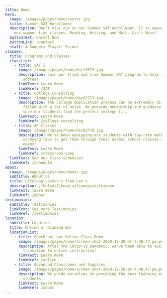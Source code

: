 ```yaml
---
title: Home
hero:
  image: /images/pages/home/center.jpg
  title: Summer SAT Enrollment
  description: Don’t miss out on our Summer SAT enrollment. It is awesome. we love
    our summer time classes. Reading, Writing, and Math. Can’t Miss!
  buttonText: Enroll Now
  buttonLink: /contact
  staff: A Dodgers Playoff Primer
classes:
  title: Programs and Classes
  classList:
    - title: SAT I
      image: /images/pages/home/dscf3673.jpg
      description: Join our tried and true Summer SAT program to help improve your SAT
        scores!
      linkText: Learn More
      linkHref: /SAT
    - title: College Consulting
      image: /images/pages/home/dsc02713.jpg
      description: The college application process can be extremely difficult and
        filled with a lot of noise. We provide mentorship and guidance to make
        sure our students find the perfect college fit.
      linkText: Learn More
      linkHref: /college-consulting
    - title: AP Classes
      image: /images/pages/home/dsc02778.jpg
      description: We've been equipping our students with top-rate methods and
        studying tips to get them through their normal school classes and AP
        exams!
      linkText: Learn More
      linkHref: /classroom-prep
  linkText: See our Class Schedules
  linkHref: /schedule
about:
  image: /images/pages/home/books.jpg
  subtitle: About Us
  title: Lifelong Lesson's from Lee's
  description: jfkdlsa;fjkeow;ajfioewajvs;fejwaoo
  linkText: learn more
  linkHref: /about
testimonies:
  subtitle: Testimonies
  linkText: See more Testimonies
  linkHref: /testimonies
location:
  subtitle: Location
  title: Online or Diamond Bar
  locationList:
    - title: Check out our Online Class Demo
      image: /images/pages/home/screen-shot-2020-12-28-at-7.48.47-pm.png
      description: After the COVID-19 pandemic, we've been able to successfully
        transition to online instruction!
      linkText: Learn More
      linkHref: /online
    - title: Advanced Classrooms and Supplies
      image: /images/pages/home/screen-shot-2020-12-28-at-7.48.47-pm.png
      description: We pride ourselves in providing the best learning environemnt for
        students.
      linkText: Learn More
      linkHref: /about
---
```

